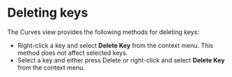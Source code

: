 # Deleting keys

The Curves view provides the following methods for deleting keys:

* Right-click a key and select **Delete Key** from the context menu. This method does not affect selected keys.
* Select a key and either press Delete or right-click and select **Delete Key** from the context menu.
